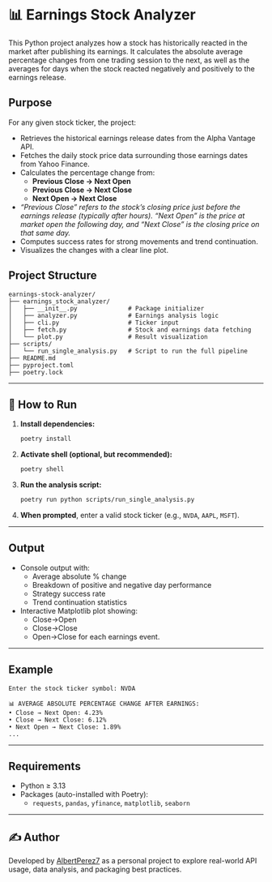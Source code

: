 # 📊 Earnings Stock Analyzer

This Python project analyzes how a stock has historically reacted in the market after publishing its earnings. It calculates the absolute average percentage changes from one trading session to the next, as well as the averages for days when the stock reacted negatively and positively to the earnings release.


##  Purpose

For any given stock ticker, the project:

- Retrieves the historical earnings release dates from the Alpha Vantage API.
- Fetches the daily stock price data surrounding those earnings dates from Yahoo Finance.
- Calculates the percentage change from:
  - **Previous Close → Next Open**
  - **Previous Close → Next Close**
  - **Next Open → Next Close**
- *“Previous Close” refers to the stock’s closing price just before the earnings release (typically after hours). “Next Open” is the price at market open the following day, and “Next Close” is the closing price on that same day.*
- Computes success rates for strong movements and trend continuation.
- Visualizes the changes with a clear line plot.


##  Project Structure

```
earnings-stock-analyzer/
├── earnings_stock_analyzer/
│   ├── __init__.py              # Package initializer
│   ├── analyzer.py              # Earnings analysis logic
│   ├── cli.py                   # Ticker input
│   ├── fetch.py                 # Stock and earnings data fetching
│   └── plot.py                  # Result visualization
├── scripts/
│   └── run_single_analysis.py   # Script to run the full pipeline
├── README.md
├── pyproject.toml
├── poetry.lock
```

---

## 🚀 How to Run

1. **Install dependencies:**

   ```bash
   poetry install
   ```

2. **Activate shell (optional, but recommended):**

   ```bash
   poetry shell
   ```

3. **Run the analysis script:**

   ```bash
   poetry run python scripts/run_single_analysis.py
   ```

4. **When prompted**, enter a valid stock ticker (e.g., `NVDA`, `AAPL`, `MSFT`).

---

## Output

- Console output with:
  - Average absolute % change
  - Breakdown of positive and negative day performance
  - Strategy success rate
  - Trend continuation statistics
- Interactive Matplotlib plot showing:
  - Close→Open
  - Close→Close
  - Open→Close
  for each earnings event.

---

##  Example

```
Enter the stock ticker symbol: NVDA

📊 AVERAGE ABSOLUTE PERCENTAGE CHANGE AFTER EARNINGS:
• Close → Next Open: 4.23%
• Close → Next Close: 6.12%
• Next Open → Next Close: 1.89%
...
```

---

## Requirements

- Python ≥ 3.13
- Packages (auto-installed with Poetry):
  - `requests`, `pandas`, `yfinance`, `matplotlib`, `seaborn`

---

## ✍️ Author

Developed by [AlbertPerez7](mailto:albertperez2004@gmail.com) as a personal project to explore real-world API usage, data analysis, and packaging best practices.
